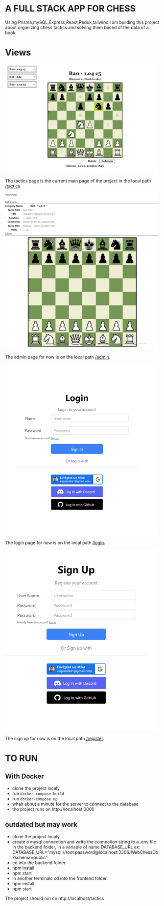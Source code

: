 # A FULL STACK APP FOR CHESS

Using Prisma,mySQL,Express,React,Redux,tailwind i am building this project about organizing chess tactics and solving them baced of the data of a book.

# Views

<img src="./frontend/public/screenshots/tacticsPage.png" alt="Tactics Page View" width="500" >

The tactics page is the current main page of the project in the local path [/tactics](http://localhost:3000/tactics).

<img src="./frontend/public/screenshots/adminPage.png" alt="Admin Page View" width="500" >

The admin page for now is on the local path [/admin](http://localhost:3000/admin).

<img src="./frontend/public/screenshots/SignIn.png" alt="Log In Page View" width="500" >

The login page for now is on the local path [/login](http://localhost:3000/login).

<img src="./frontend/public/screenshots/SignUp.png" alt="Sign Up Page View" width="500" >


The sign up for now is on the local path [/register](http://localhost:3000/register).

# TO RUN

## With Docker
- clone the project localy
- run ```docker-compose build```
- run ```docker-compose up```
- whait about a minute for the server to connect to the database
- the project runs on http://localhost:3000

## outdated but may work
- clone the project localy
- create a mysql connection and write the connection string to a .env file in the backend folder, in a variable of name DATABASE_URL ex: DATABASE_URL="mysql://root:password@localhost:3306/WebChessDb?schema=public"
- cd into the backend folder
- npm install
- npm start
- in another terminalc cd into the frontend folder
- npm install
- npm start

The project should run on http://localhost/tactics